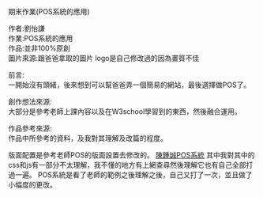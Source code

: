 <p font-size:48>期末作業(POS系統的應用)</p>
作者:劉怡謙<br>
作業:POS系統的應用<br>
作品:並非100%原創<br>
圖片來源:跟爸爸拿取的圖片 logo是自己修改過的因為畫質不佳<br>

前言:<br>
一開始沒有頭緒，後來想到可以幫爸爸弄一個簡易的網站，最後選擇做POS了。

創作想法來源:<br>
大部分是參考老師上課內容以及在W3school學習到的東西，然後融合運用。

作品參考來源:<br>
作品中所參考的資料，及我對其理解及改篇的程度。

版面配置是參考老師POS的版面設置去修改的。 [陳鍾誠POS系統](https://github.com/ccccourse/wp/tree/master/code/08-app2/pos/06-report?fbclid=IwAR3eRSOI1dE_rKJ_TN7nU8RJVbjKaRAtuw7uOWgsm4AeT_GwDz2AFZ3Bjzg)
其中我對其中的css和js有一部分不太理解，我不懂的地方有上網查尋然後理解它也有自己全部打過一遍。
POS系統是看了老師的範例之後理解之後，自己又打了一次，並且做了小幅度的更改。